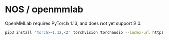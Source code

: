 NOS / openmmlab
===

OpenMMLab requires PyTorch 1.13, and does not yet support 2.0.
```bash
pip3 install 'torch>=1.12,<2' torchvision torchaudio --index-url https://download.pytorch.org/whl/cu117
```
